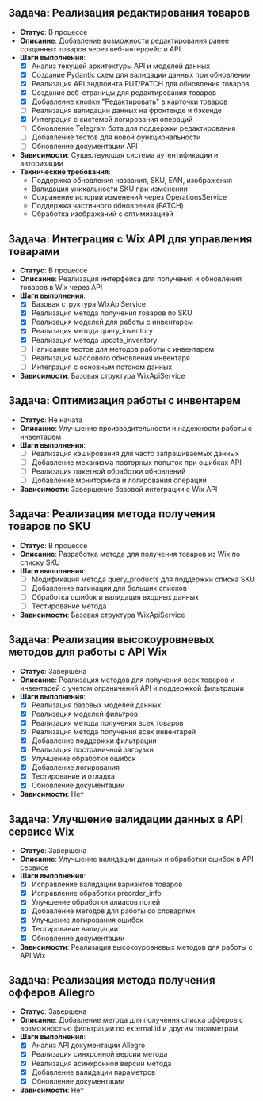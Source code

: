 ## Задача: Реализация редактирования товаров
- **Статус**: В процессе
- **Описание**: Добавление возможности редактирования ранее созданных товаров через веб-интерфейс и API
- **Шаги выполнения**:
  - [x] Анализ текущей архитектуры API и моделей данных
  - [x] Создание Pydantic схем для валидации данных при обновлении
  - [x] Реализация API эндпоинта PUT/PATCH для обновления товаров
  - [x] Создание веб-страницы для редактирования товаров
  - [x] Добавление кнопки "Редактировать" в карточки товаров
  - [ ] Реализация валидации данных на фронтенде и бэкенде
  - [x] Интеграция с системой логирования операций
  - [ ] Обновление Telegram бота для поддержки редактирования
  - [ ] Добавление тестов для новой функциональности
  - [ ] Обновление документации API
- **Зависимости**: Существующая система аутентификации и авторизации
- **Технические требования**:
  - Поддержка обновления названия, SKU, EAN, изображения
  - Валидация уникальности SKU при изменении
  - Сохранение истории изменений через OperationsService
  - Поддержка частичного обновления (PATCH)
  - Обработка изображений с оптимизацией

## Задача: Интеграция с Wix API для управления товарами
- **Статус**: В процессе
- **Описание**: Реализация интерфейса для получения и обновления товаров в Wix через API
- **Шаги выполнения**:
  - [x] Базовая структура WixApiService
  - [x] Реализация метода получения товаров по SKU
  - [x] Реализация моделей для работы с инвентарем
  - [x] Реализация метода query_inventory
  - [x] Реализация метода update_inventory
  - [ ] Написание тестов для методов работы с инвентарем
  - [ ] Реализация массового обновления инвентаря
  - [ ] Интеграция с основным потоком данных
- **Зависимости**: Базовая структура WixApiService

## Задача: Оптимизация работы с инвентарем
- **Статус**: Не начата
- **Описание**: Улучшение производительности и надежности работы с инвентарем
- **Шаги выполнения**:
  - [ ] Реализация кэширования для часто запрашиваемых данных
  - [ ] Добавление механизма повторных попыток при ошибках API
  - [ ] Реализация пакетной обработки обновлений
  - [ ] Добавление мониторинга и логирования операций
- **Зависимости**: Завершение базовой интеграции с Wix API

## Задача: Реализация метода получения товаров по SKU
- **Статус**: В процессе
- **Описание**: Разработка метода для получения товаров из Wix по списку SKU
- **Шаги выполнения**:
  - [ ] Модификация метода query_products для поддержки списка SKU
  - [ ] Добавление пагинации для больших списков
  - [ ] Обработка ошибок и валидация входных данных
  - [ ] Тестирование метода
- **Зависимости**: Базовая структура WixApiService

## Задача: Реализация высокоуровневых методов для работы с API Wix
- **Статус**: Завершена
- **Описание**: Реализация методов для получения всех товаров и инвентарей с учетом ограничений API и поддержкой фильтрации
- **Шаги выполнения**:
  - [x] Реализация базовых моделей данных
  - [x] Реализация моделей фильтров
  - [x] Реализация метода получения всех товаров
  - [x] Реализация метода получения всех инвентарей
  - [x] Добавление поддержки фильтрации
  - [x] Реализация постраничной загрузки
  - [x] Улучшение обработки ошибок
  - [x] Добавление логирования
  - [x] Тестирование и отладка
  - [x] Обновление документации
- **Зависимости**: Нет

## Задача: Улучшение валидации данных в API сервисе Wix
- **Статус**: Завершена
- **Описание**: Улучшение валидации данных и обработки ошибок в API сервисе
- **Шаги выполнения**:
  - [x] Исправление валидации вариантов товаров
  - [x] Исправление обработки preorder_info
  - [x] Улучшение обработки алиасов полей
  - [x] Добавление методов для работы со словарями
  - [x] Улучшение логирования ошибок
  - [x] Тестирование валидации
  - [x] Обновление документации
- **Зависимости**: Реализация высокоуровневых методов для работы с API Wix

## Задача: Реализация метода получения офферов Allegro
- **Статус**: Завершена
- **Описание**: Добавление метода для получения списка офферов с возможностью фильтрации по external.id и другим параметрам
- **Шаги выполнения**:
  - [x] Анализ API документации Allegro
  - [x] Реализация синхронной версии метода
  - [x] Реализация асинхронной версии метода
  - [x] Добавление валидации параметров
  - [x] Обновление документации
- **Зависимости**: Нет 